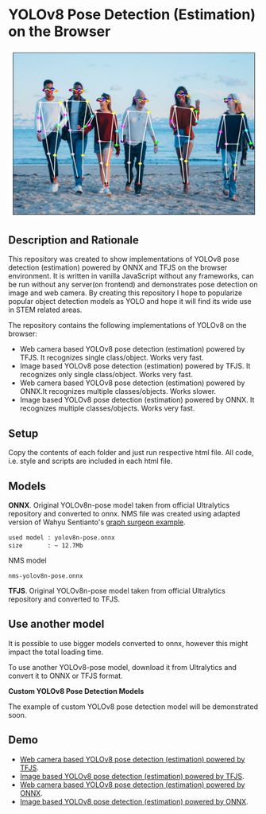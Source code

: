 # YOLOv8 Pose Detection (Estimation) on the Browser
<p align="center">
  <img src="img/screenshot.jpg" />
</p>

## Description and Rationale
This repository was created to show implementations of YOLOv8 pose detection (estimation) powered by ONNX and TFJS on the browser environment. It is written in vanilla JavaScript without any frameworks, can be run without any server(on frontend) and demonstrates pose detection on image and web camera. By creating this repository I hope to popularize popular object detection models as YOLO and hope it will find its wide use in STEM related areas. 

The repository contains the following implementations of YOLOv8 on the browser:
* Web camera based YOLOv8 pose detection (estimation) powered by TFJS. It recognizes single class/object. Works very fast.
* Image based YOLOv8 pose detection (estimation) powered by TFJS. It recognizes only single class/object. Works very fast.
* Web camera based YOLOv8 pose detection (estimation) powered by ONNX.It recognizes multiple classes/objects. Works slower.
* Image based YOLOv8 pose detection (estimation) powered by ONNX. It recognizes multiple classes/objects. Works very fast.

## Setup
Copy the contents of each folder and just run respective html file. All code, i.e. style and scripts are included in each html file.  

## Models
<b>ONNX</b>. Original YOLOv8n-pose model taken from official Ultralytics repository and converted to onnx. NMS file was created using adapted version of Wahyu Sentianto's <a href="https://github.com/Hyuto/fun/tree/master/test-onnx-graph-surgeon">graph surgeon example</a>.  
```
used model : yolov8n-pose.onnx
size       : ~ 12.7Mb
```
NMS model

```
nms-yolov8n-pose.onnx
```
<b>TFJS</b>. Original YOLOv8n-pose model taken from official Ultralytics repository and converted to TFJS.

## Use another model

It is possible to use bigger models converted to onnx, however this might impact the total loading time.

To use another YOLOv8-pose model, download it from Ultralytics and convert it to ONNX or TFJS format.

**Custom YOLOv8 Pose Detection Models**

The example of custom YOLOv8 pose detection model will be demonstrated soon. 


## Demo
* <a href="https://yolov8pose.glitch.me/yolov8_pose_tfjs/webcamera.html">Web camera based YOLOv8 pose detection (estimation) powered by TFJS</a>.
* <a href="https://yolov8pose.glitch.me/yolov8_pose_tfjs/image.html">Image based YOLOv8 pose detection (estimation) powered by TFJS</a>.
* <a href="https://yolov8pose.glitch.me/yolov8_pose_onnx/webcamera.html">Web camera based YOLOv8 pose detection (estimation) powered by ONNX</a>.
* <a href="https://yolov8pose.glitch.me/yolov8_pose_onnx/image.html">Image based YOLOv8 pose detection (estimation) powered by ONNX</a>.
